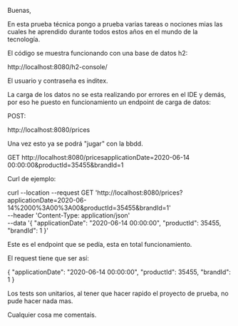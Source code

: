 Buenas,

En esta prueba técnica pongo a prueba varias tareas o nociones mias las cuales he aprendido durante todos estos años en el mundo de la tecnología.

El código se muestra funcionando con una base de datos h2:

http://localhost:8080/h2-console/

El usuario y contraseña es inditex.

La carga de los datos no se esta realizando por errores en el IDE y demás, por eso he puesto en funcionamiento un endpoint de carga de datos:

POST:

http://localhost:8080/prices

Una vez esto ya se podrá "jugar" con la bbdd.

GET
http://localhost:8080/pricesapplicationDate=2020-06-14 00:00:00&productId=35455&brandId=1

Curl de ejemplo:

curl --location --request GET 'http://localhost:8080/prices?applicationDate=2020-06-14%2000%3A00%3A00&productId=35455&brandId=1' \
--header 'Content-Type: application/json' \
--data '{
"applicationDate": "2020-06-14 00:00:00",
"productId": 35455,
"brandId": 1
}'

Este es el endpoint que se pedía, esta en total funcionamiento.

El request tiene que ser así:

{
"applicationDate": "2020-06-14 00:00:00",
"productId": 35455,
"brandId": 1
}

Los tests son unitarios, al tener que hacer rapido el proyecto de prueba, no pude hacer nada mas.

Cualquier cosa me comentais.